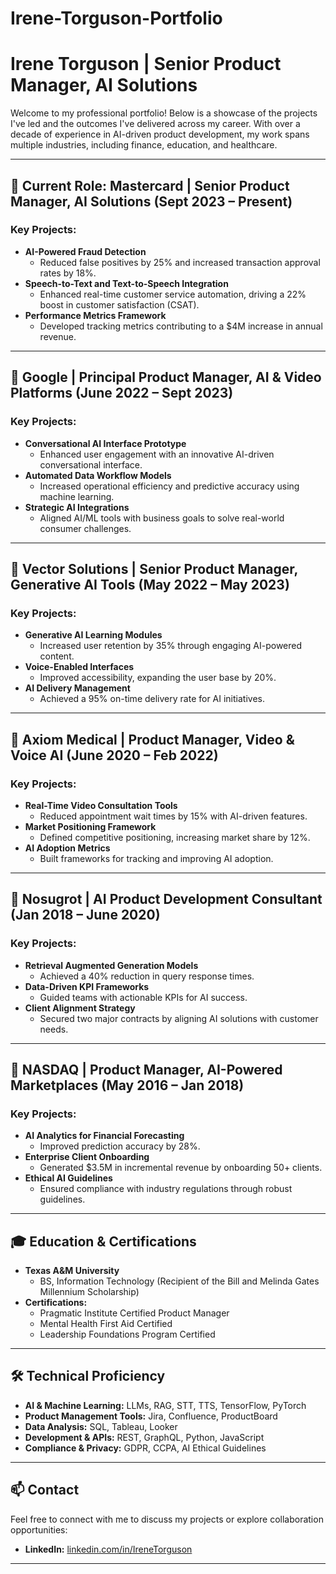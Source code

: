 # Irene-Torguson-Portfolio
# Irene Torguson | Senior Product Manager, AI Solutions

Welcome to my professional portfolio! Below is a showcase of the projects I've led and the outcomes I've delivered across my career. With over a decade of experience in AI-driven product development, my work spans multiple industries, including finance, education, and healthcare.

---

## 📍 Current Role: Mastercard | Senior Product Manager, AI Solutions (Sept 2023 – Present)
### Key Projects:
- **AI-Powered Fraud Detection**  
  - Reduced false positives by 25% and increased transaction approval rates by 18%.
- **Speech-to-Text and Text-to-Speech Integration**  
  - Enhanced real-time customer service automation, driving a 22% boost in customer satisfaction (CSAT).
- **Performance Metrics Framework**  
  - Developed tracking metrics contributing to a $4M increase in annual revenue.

---

## 📍 Google | Principal Product Manager, AI & Video Platforms (June 2022 – Sept 2023)
### Key Projects:
- **Conversational AI Interface Prototype**  
  - Enhanced user engagement with an innovative AI-driven conversational interface.
- **Automated Data Workflow Models**  
  - Increased operational efficiency and predictive accuracy using machine learning.
- **Strategic AI Integrations**  
  - Aligned AI/ML tools with business goals to solve real-world consumer challenges.

---

## 📍 Vector Solutions | Senior Product Manager, Generative AI Tools (May 2022 – May 2023)
### Key Projects:
- **Generative AI Learning Modules**  
  - Increased user retention by 35% through engaging AI-powered content.
- **Voice-Enabled Interfaces**  
  - Improved accessibility, expanding the user base by 20%.
- **AI Delivery Management**  
  - Achieved a 95% on-time delivery rate for AI initiatives.

---

## 📍 Axiom Medical | Product Manager, Video & Voice AI (June 2020 – Feb 2022)
### Key Projects:
- **Real-Time Video Consultation Tools**  
  - Reduced appointment wait times by 15% with AI-driven features.
- **Market Positioning Framework**  
  - Defined competitive positioning, increasing market share by 12%.
- **AI Adoption Metrics**  
  - Built frameworks for tracking and improving AI adoption.

---

## 📍 Nosugrot | AI Product Development Consultant (Jan 2018 – June 2020)
### Key Projects:
- **Retrieval Augmented Generation Models**  
  - Achieved a 40% reduction in query response times.
- **Data-Driven KPI Frameworks**  
  - Guided teams with actionable KPIs for AI success.
- **Client Alignment Strategy**  
  - Secured two major contracts by aligning AI solutions with customer needs.

---

## 📍 NASDAQ | Product Manager, AI-Powered Marketplaces (May 2016 – Jan 2018)
### Key Projects:
- **AI Analytics for Financial Forecasting**  
  - Improved prediction accuracy by 28%.
- **Enterprise Client Onboarding**  
  - Generated $3.5M in incremental revenue by onboarding 50+ clients.
- **Ethical AI Guidelines**  
  - Ensured compliance with industry regulations through robust guidelines.

---

## 🎓 Education & Certifications
- **Texas A&M University**  
  - BS, Information Technology (Recipient of the Bill and Melinda Gates Millennium Scholarship)
- **Certifications:**  
  - Pragmatic Institute Certified Product Manager  
  - Mental Health First Aid Certified  
  - Leadership Foundations Program Certified

---

## 🛠️ Technical Proficiency
- **AI & Machine Learning:** LLMs, RAG, STT, TTS, TensorFlow, PyTorch  
- **Product Management Tools:** Jira, Confluence, ProductBoard  
- **Data Analysis:** SQL, Tableau, Looker  
- **Development & APIs:** REST, GraphQL, Python, JavaScript  
- **Compliance & Privacy:** GDPR, CCPA, AI Ethical Guidelines  

---

## 📫 Contact
Feel free to connect with me to discuss my projects or explore collaboration opportunities:
- **LinkedIn:** [linkedin.com/in/IreneTorguson](https://www.linkedin.com/in/IreneTorguson)

---
